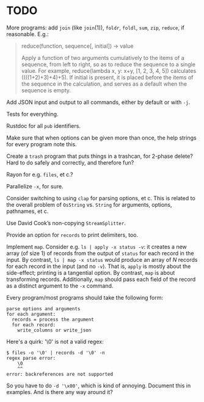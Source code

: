 # TODO

More programs: add `join` (like `join`(1)), `foldr`, `foldl`, `sum`, `zip`,
`reduce`, if reasonable. E.g.:

> reduce(function, sequence[, initial]) -> value
>
> Apply a function of two arguments cumulatively to the items of a sequence,
> from left to right, so as to reduce the sequence to a single value. For
> example, reduce(lambda x, y: x+y, [1, 2, 3, 4, 5]) calculates
> ((((1+2)+3)+4)+5).  If initial is present, it is placed before the items of
> the sequence in the calculation, and serves as a default when the sequence is
> empty.

Add JSON input and output to all commands, either by default or with `-j`.

Tests for everything.

Rustdoc for all `pub` identifiers.

Make sure that when options can be given more than once, the help strings for
every program note this.

Create a `trash` program that puts things in a trashcan, for 2-phase delete?
Hard to do safely and correctly, and therefore fun?

Rayon for e.g. `files`, et c.?

Parallelize `-x`, for sure.

Consider switching to using `clap` for parsing options, et c. This is related to
the overall problem of `OsString` vs. `String` for arguments, options,
pathnames, et c.

Use David Cook’s non-copying `StreamSplitter`.

Provide an option for `records` to print delimiters, too.

Implement `map`. Consider e.g. `ls | apply -x status -v`: it creates a new array
(of size 1) of records from the output of `status` for each record in the input.
By contrast, `ls | map -x status` would produce an array of _N_ records for each
record in the input (and no `-v`). That is, `apply` is mostly about the
side-effect; printing is a tangential option. By contrast, `map` is about
transforming records. Additionally, `map` should pass each field of the record
as a distinct argument to the `-x` command.

Every program/most programs should take the following form:

```
parse options and arguments
for each argument:
  records = process the argument
  for each record:
    write_columns or write_json
```

Here's a quirk: '\0' is not a valid regex:

```
$ files -o '\0' | records -d '\0' -n
regex parse error:
    \0
    ^^
error: backreferences are not supported
```

So you have to do `-d '\x00'`, which is kind of annoying. Document this in
examples. And is there any way around it?
